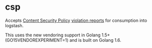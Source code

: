 # csp

Accepts [Content Security Policy](https://w3c.github.io/webappsec-csp/) [violation reports](https://mathiasbynens.be/notes/csp-reports) for consumption into logstash.

This uses the new vendoring support in Golang 1.5+ (GO15VENDOREXPERIMENT=1) and is built on Golang 1.6.
